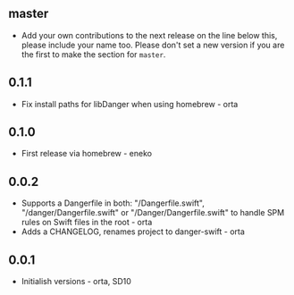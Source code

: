 ## master

* Add your own contributions to the next release on the line below this, please include your name too. Please don't set a new version if you are the first to make the section for `master`.

## 0.1.1

- Fix install paths for libDanger when using homebrew - orta

## 0.1.0

- First release via homebrew - eneko


## 0.0.2

* Supports a Dangerfile in both: "/Dangerfile.swift", "/danger/Dangerfile.swift" or "/Danger/Dangerfile.swift" to handle SPM rules on Swift files in the root - orta
* Adds a CHANGELOG, renames project to danger-swift - orta

## 0.0.1

* Initialish versions - orta, SD10
